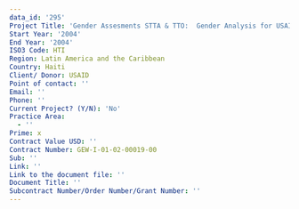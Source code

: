 ```yaml
---
data_id: '295'
Project Title: 'Gender Assesments STTA & TTO:  Gender Analysis for USAID/Haiti (TDY 29)'
Start Year: '2004'
End Year: '2004'
ISO3 Code: HTI
Region: Latin America and the Caribbean
Country: Haiti
Client/ Donor: USAID
Point of contact: ''
Email: ''
Phone: ''
Current Project? (Y/N): 'No'
Practice Area:
  - ''
Prime: x
Contract Value USD: ''
Contract Number: GEW-I-01-02-00019-00
Sub: ''
Link: ''
Link to the document file: ''
Document Title: ''
Subcontract Number/Order Number/Grant Number: ''
---
```


